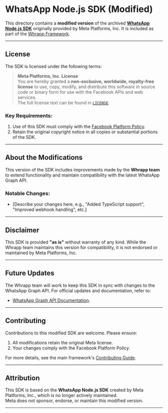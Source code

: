 # WhatsApp Node.js SDK (Modified)

This directory contains a **modified version** of the archived [**WhatsApp Node.js SDK**](https://github.com/WhatsApp/WhatsApp-Nodejs-SDK) originally provided by Meta Platforms, Inc. It is included as part of the [Whrapp Framework](../README.md).

---

## License

The SDK is licensed under the following terms:

> **Meta Platforms, Inc. License**\
> You are hereby granted a **non-exclusive, worldwide, royalty-free license** to use, copy, modify, and distribute this software in source code or binary form for use with the Facebook APIs and web services.\
> The full license text can be found in [`LICENSE`](./LICENSE).

### Key Requirements:

1. Use of this SDK must comply with the [Facebook Platform Policy](https://developers.facebook.com/policy/).
2. Retain the original copyright notice in all copies or substantial portions of the SDK.

---

## About the Modifications

This version of the SDK includes improvements made by the **Whrapp team** to extend functionality and maintain compatibility with the latest WhatsApp Graph API.

### Notable Changes:

- [Describe your changes here, e.g., "Added TypeScript support", "Improved webhook handling", etc.]

---

## Disclaimer

This SDK is provided **"as is"** without warranty of any kind. While the Whrapp team maintains this version for compatibility, it is not endorsed or maintained by Meta Platforms, Inc.

---

## Future Updates

The Whrapp team will work to keep this SDK in sync with changes to the WhatsApp Graph API. For official updates and documentation, refer to:

- [WhatsApp Graph API Documentation](https://developers.facebook.com/docs/whatsapp).

---

## Contributing

Contributions to this modified SDK are welcome. Please ensure:

1. All modifications retain the original Meta license.
2. Your changes comply with the Facebook Platform Policy.

For more details, see the main framework's [Contributing Guide](../README.md#contributing).

---

## Attribution

This SDK is based on the **WhatsApp Node.js SDK** created by Meta Platforms, Inc., which is no longer actively maintained.\
Meta does not sponsor, endorse, or maintain this modified version.

---
